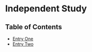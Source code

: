 # Independent Study

## Table of Contents

+ [Entry One](entries/entry-one.md)
+ [Entry Two](entries/entry-two.md)